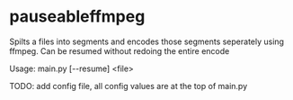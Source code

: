 # pauseableffmpeg
Spilts a files into segments and encodes those segments seperately using ffmpeg. Can be resumed without redoing the entire encode

Usage: main.py [--resume] \<file\>

TODO: add config file, all config values are at the top of main.py
